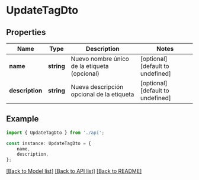 # UpdateTagDto


## Properties

Name | Type | Description | Notes
------------ | ------------- | ------------- | -------------
**name** | **string** | Nuevo nombre único de la etiqueta (opcional) | [optional] [default to undefined]
**description** | **string** | Nueva descripción opcional de la etiqueta | [optional] [default to undefined]

## Example

```typescript
import { UpdateTagDto } from './api';

const instance: UpdateTagDto = {
    name,
    description,
};
```

[[Back to Model list]](../README.md#documentation-for-models) [[Back to API list]](../README.md#documentation-for-api-endpoints) [[Back to README]](../README.md)
